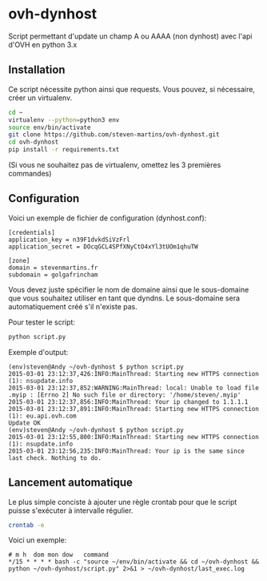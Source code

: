 # ovh-dynhost
Script permettant d'update un champ A ou AAAA (non dynhost) avec l'api d'OVH en python 3.x


## Installation

Ce script nécessite python ainsi que requests.
Vous pouvez, si nécessaire, créer un virtualenv.

```Bash
cd ~
virtualenv --python=python3 env
source env/bin/activate
git clone https://github.com/steven-martins/ovh-dynhost.git
cd ovh-dynhost
pip install -r requirements.txt
```

(Si vous ne souhaitez pas de virtualenv, omettez les 3 premières commandes)

## Configuration

Voici un exemple de fichier de configuration (dynhost.conf):
```
[credentials]
application_key = n39F1dvkdSiVzFrl
application_secret = DOcqGCL4SPfXNyCtO4xYl3tUOm1qhuTW

[zone]
domain = stevenmartins.fr
subdomain = golgafrincham
```

Vous devez juste spécifier le nom de domaine ainsi que le sous-domaine que vous souhaitez utiliser en tant que dyndns.
Le sous-domaine sera automatiquement créé s'il n'existe pas.

Pour tester le script:
```Bash
python script.py
```
Exemple d'output:
```
(env)steven@Andy ~/ovh-dynhost $ python script.py
2015-03-01 23:12:37,426:INFO:MainThread: Starting new HTTPS connection (1): nsupdate.info
2015-03-01 23:12:37,852:WARNING:MainThread: local: Unable to load file .myip : [Errno 2] No such file or directory: '/home/steven/.myip'
2015-03-01 23:12:37,856:INFO:MainThread: Your ip changed to 1.1.1.1
2015-03-01 23:12:37,891:INFO:MainThread: Starting new HTTPS connection (1): eu.api.ovh.com
Update OK
(env)steven@Andy ~/ovh-dynhost $ python script.py
2015-03-01 23:12:55,800:INFO:MainThread: Starting new HTTPS connection (1): nsupdate.info
2015-03-01 23:12:56,235:INFO:MainThread: Your ip is the same since last check. Nothing to do.
```

## Lancement automatique

Le plus simple conciste à ajouter une règle crontab pour que le script puisse s'exécuter à intervalle régulier.

```Bash
crontab -e
```

Voici un exemple:
```
# m h  dom mon dow   command
*/15 * * * * bash -c "source ~/env/bin/activate && cd ~/ovh-dynhost && python ~/ovh-dynhost/script.py" 2>&1 > ~/ovh-dynhost/last_exec.log
```

